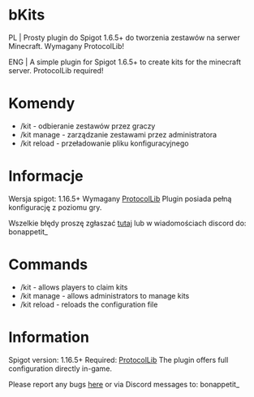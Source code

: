 # bKits
PL | Prosty plugin do Spigot 1.6.5+ do tworzenia zestawów na serwer Minecraft. Wymagany ProtocolLib!

ENG | A simple plugin for Spigot 1.6.5+ to create kits for the minecraft server. ProtocolLib required!

# Komendy
 * /kit - odbieranie zestawów przez graczy
 * /kit manage - zarządzanie zestawami przez administratora
 * /kit reload - przeładowanie pliku konfiguracyjnego

# Informacje
Wersja spigot: 1.16.5+
Wymagany [ProtocolLib](https://github.com/dmulloy2/ProtocolLib)
Plugin posiada pełną konfigurację z poziomu gry.

Wszelkie błędy proszę zgłaszać [tutaj](https://github.com/NightFurry98/bKits/issues) lub w wiadomościach discord do: bonappetit_

# Commands
 * /kit - allows players to claim kits
 * /kit manage - allows administrators to manage kits
 * /kit reload - reloads the configuration file

# Information
Spigot version: 1.16.5+
Required: [ProtocolLib](https://github.com/dmulloy2/ProtocolLib)
The plugin offers full configuration directly in-game.

Please report any bugs [here](https://github.com/NightFurry98/bKits/issues) or via Discord messages to: bonappetit_
